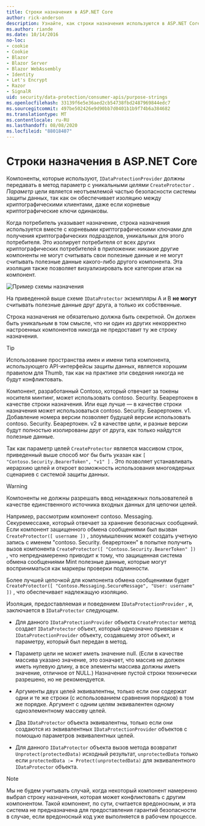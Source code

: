 ```yaml
---
title: Строки назначения в ASP.NET Core
author: rick-anderson
description: Узнайте, как строки назначения используются в ASP.NET Core интерфейсах API защиты данных.
ms.author: riande
ms.date: 10/14/2016
no-loc:
- cookie
- Cookie
- Blazor
- Blazor Server
- Blazor WebAssembly
- Identity
- Let's Encrypt
- Razor
- SignalR
uid: security/data-protection/consumer-apis/purpose-strings
ms.openlocfilehash: 33139f6e5e36aed2cb54738fbd2487969844edc7
ms.sourcegitcommit: 497be502426e9d90bb7d0401b1b9f74b6a384682
ms.translationtype: MT
ms.contentlocale: ru-RU
ms.lasthandoff: 08/08/2020
ms.locfileid: "88018407"
---
```

# <a name="purpose-strings-in-aspnet-core"></a>Строки назначения в ASP.NET Core

<a name="data-protection-consumer-apis-purposes"></a>

Компоненты, которые используют, `IDataProtectionProvider` должны передавать в метод параметр с уникальными *целями* `CreateProtector` . *Параметр* цели является неотъемлемой частью безопасности системы защиты данных, так как он обеспечивает изоляцию между криптографическими клиентами, даже если корневые криптографические ключи одинаковы.

Когда потребитель указывает назначение, строка назначения используется вместе с корневыми криптографическими ключами для получения криптографических подразделов, уникальных для этого потребителя. Это изолирует потребителя от всех других криптографических потребителей в приложении: никакие другие компоненты не могут считывать свои полезные данные и не могут считывать полезные данные какого-либо другого компонента. Эта изоляция также позволяет визуализировать все категории атак на компонент.

![Пример схемы назначения](purpose-strings/_static/purposes.png)

На приведенной выше схеме `IDataProtector` экземпляры A и B **не могут** считывать полезные данные друг друга, а только их собственные.

Строка назначения не обязательно должна быть секретной. Он должен быть уникальным в том смысле, что ни один из других некорректно настроенных компонентов никогда не предоставит ту же строку назначения.

>[!TIP]
> Использование пространства имен и имени типа компонента, использующего API-интерфейсы защиты данных, является хорошим правилом для Thumb, так как на практике эти сведения никогда не будут конфликтовать.
>
>Компонент, разработанный Contoso, который отвечает за токены носителя минтинг, может использовать contoso. Security. Беарертокен в качестве строки назначения. Или еще лучше — в качестве строки назначения может использоваться contoso. Security. Беарертокен. v1. Добавление номера версии позволяет будущей версии использовать contoso. Security. Беарертокен. v2 в качестве цели, и разные версии будут полностью изолированы друг от друга, как только найдутся полезные данные.

Так как параметр целей `CreateProtector` является массивом строк, приведенный выше способ мог бы быть указан как `[ "Contoso.Security.BearerToken", "v1" ]` . Это позволяет устанавливать иерархию целей и откроет возможность использования многоядерных сценариев с системой защиты данных.

<a name="data-protection-contoso-purpose"></a>

>[!WARNING]
> Компоненты не должны разрешать ввод ненадежных пользователей в качестве единственного источника входных данных для цепочки целей.
>
>Например, рассмотрим компонент contoso. Messaging. Секуремессаже, который отвечает за хранение безопасных сообщений. Если компонент защищенного обмена сообщениями был вызван `CreateProtector([ username ])` , злоумышленник может создать учетную запись с именем "contoso. Security. беарертокен" в попытке получить вызов компонента `CreateProtector([ "Contoso.Security.BearerToken" ])` , что непреднамеренно приводит к тому, что защищенная система обмена сообщениями Mint полезные данные, которые могут восприниматься как маркеры проверки подлинности.
>
>Более лучшей цепочкой для компонента обмена сообщениями будет `CreateProtector([ "Contoso.Messaging.SecureMessage", "User: username" ])` , что обеспечивает надлежащую изоляцию.

Изоляция, предоставляемая и поведением `IDataProtectionProvider` , и, заключается в `IDataProtector` следующем.

* Для данного `IDataProtectionProvider` объекта `CreateProtector` метод создает `IDataProtector` объект, который однозначно привязан к `IDataProtectionProvider` объекту, создавшему этот объект, и параметру, который был передан в метод.

* Параметр цели не может иметь значение null. (Если в качестве массива указано значение, это означает, что массив не должен иметь нулевую длину, а все элементы массива должны иметь значение, отличное от NULL.) Назначение пустой строки технически разрешено, но не рекомендуется.

* Аргументы двух целей эквивалентны, только если они содержат одни и те же строки (с использованием сравнения порядков) в том же порядке. Аргумент с одним целям эквивалентен одному одноэлементному массиву целей.

* Два `IDataProtector` объекта эквивалентны, только если они создаются из эквивалентных `IDataProtectionProvider` объектов с помощью параметров эквивалентных целей.

* Для данного `IDataProtector` объекта вызов метода возвратит `Unprotect(protectedData)` исходный результат, `unprotectedData` только если `protectedData := Protect(unprotectedData)` для эквивалентного `IDataProtector` объекта.

> [!NOTE]
> Мы не будем учитывать случай, когда некоторый компонент намеренно выбрал строку назначения, которая может конфликтовать с другим компонентом. Такой компонент, по сути, считается вредоносным, и эта система не предназначена для предоставления гарантий безопасности в случае, если вредоносный код уже выполняется в рабочем процессе.

